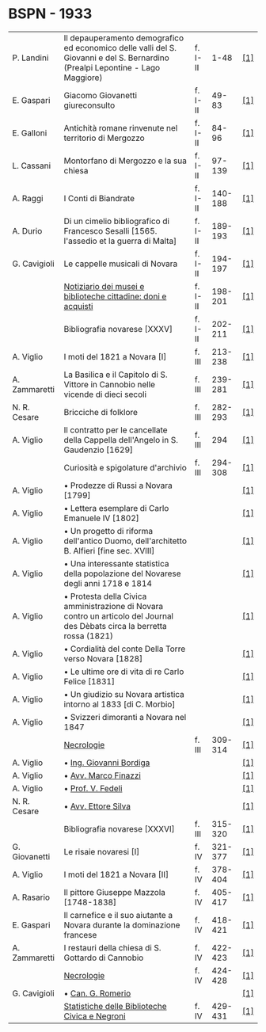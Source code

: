# BSPN - 1933

<table>
    <tr>
        <td>P. Landini</td>
        <td>Il depauperamento demografico ed economico delle valli del S. Giovanni e del S. Bernardino (Prealpi
            Lepontine - Lago Maggiore)
        </td>
        <td>f. I-II</td>
        <td>1-48</td>
        <td><a href="https://en.calameo.com/read/0072607355160cc0037ce">[1]</a></td>
    </tr>
    <tr>
        <td>E. Gaspari</td>
        <td>Giacomo Giovanetti giureconsulto</td>
        <td>f. I-II</td>
        <td>49-83</td>
        <td><a href="https://en.calameo.com/read/0072607355160cc0037ce">[1]</a></td>
    </tr>
    <tr>
        <td>E. Galloni</td>
        <td>Antichit&agrave; romane rinvenute nel territorio di Mergozzo</td>
        <td>f. I-II</td>
        <td>84-96</td>
        <td><a href="https://en.calameo.com/read/0072607355160cc0037ce">[1]</a></td>
    </tr>
    <tr>
        <td>L. Cassani</td>
        <td>Montorfano di Mergozzo e la sua chiesa</td>
        <td>f. I-II</td>
        <td>97-139</td>
        <td><a href="https://en.calameo.com/read/0072607355160cc0037ce">[1]</a></td>
    </tr>
    <tr>
        <td>A. Raggi</td>
        <td>I Conti di Biandrate</td>
        <td>f. I-II</td>
        <td>140-188</td>
        <td><a href="https://en.calameo.com/read/0072607355160cc0037ce">[1]</a></td>
    </tr>
    <tr>
        <td>A. Durio</td>
        <td>Di un cimelio bibliografico di Francesco Sesalli [1565. l'assedio et la guerra di Malta]</td>
        <td>f. I-II</td>
        <td>189-193</td>
        <td><a href="https://en.calameo.com/read/0072607355160cc0037ce">[1]</a></td>
    </tr>
    <tr>
        <td>G. Cavigioli</td>
        <td>Le cappelle musicali di Novara</td>
        <td>f. I-II</td>
        <td>194-197</td>
        <td><a href="https://en.calameo.com/read/0072607355160cc0037ce">[1]</a></td>
    </tr>
    <tr>
        <td></td>
        <td><a href="http://www.ssno.it/BSPNo/bspn_not33.html#331">Notiziario dei musei e biblioteche cittadine: doni e
            acquisti</a></td>
        <td>f. I-II</td>
        <td>198-201</td>
        <td><a href="https://en.calameo.com/read/0072607355160cc0037ce">[1]</a></td>
    </tr>
    <tr>
        <td></td>
        <td>Bibliografia novarese [XXXV]</td>
        <td>f. I-II</td>
        <td>202-211</td>
        <td><a href="https://en.calameo.com/read/0072607355160cc0037ce">[1]</a></td>
    </tr>
    <tr>
        <td>A. Viglio</td>
        <td>I moti del 1821 a Novara [I]</td>
        <td>f. III</td>
        <td>213-238</td>
        <td><a href="https://en.calameo.com/read/0072607356c0a3815ed4d">[1]</a></td>
    </tr>
    <tr>
        <td>A. Zammaretti</td>
        <td>La Basilica e il Capitolo di S. Vittore in Cannobio nelle vicende di dieci secoli</td>
        <td>f. III</td>
        <td>239-281</td>
        <td><a href="https://en.calameo.com/read/0072607356c0a3815ed4d">[1]</a></td>
    </tr>
    <tr>
        <td>N. R. Cesare</td>
        <td>Bricciche di folklore</td>
        <td>f. III</td>
        <td>282-293</td>
        <td><a href="https://en.calameo.com/read/0072607356c0a3815ed4d">[1]</a></td>
    </tr>
    <tr>
        <td>A. Viglio</td>
        <td>Il contratto per le cancellate della Cappella dell'Angelo in S. Gaudenzio [1629]</td>
        <td>f. III</td>
        <td>294</td>
        <td><a href="https://en.calameo.com/read/0072607356c0a3815ed4d">[1]</a></td>
    </tr>
    <tr>
        <td></td>
        <td>Curiosit&agrave; e spigolature d'archivio</td>
        <td>f. III</td>
        <td>294-308</td>
        <td><a href="https://en.calameo.com/read/0072607356c0a3815ed4d">[1]</a></td>
    </tr>
    <tr>
        <td>A. Viglio</td>
        <td>&bullet; Prodezze di Russi a Novara [1799]</td>
        <td></td>
        <td></td>
        <td><a href="https://en.calameo.com/read/0072607356c0a3815ed4d">[1]</a></td>
    </tr>
    <tr>
        <td>A. Viglio</td>
        <td>&bullet; Lettera esemplare di Carlo Emanuele IV [1802]</td>
        <td></td>
        <td></td>
        <td><a href="https://en.calameo.com/read/0072607356c0a3815ed4d">[1]</a></td>
    </tr>
    <tr>
        <td>A. Viglio</td>
        <td>&bullet; Un progetto di riforma dell'antico Duomo, dell'architetto B. Alfieri [fine sec. XVIII]</td>
        <td></td>
        <td></td>
        <td><a href="https://en.calameo.com/read/0072607356c0a3815ed4d">[1]</a></td>
    </tr>
    <tr>
        <td>A. Viglio</td>
        <td>&bullet; Una interessante statistica della popolazione del Novarese degli anni 1718 e 1814</td>
        <td></td>
        <td></td>
        <td><a href="https://en.calameo.com/read/0072607356c0a3815ed4d">[1]</a></td>
    </tr>
    <tr>
        <td>A. Viglio</td>
        <td>&bullet; Protesta della Civica amministrazione di Novara contro un articolo del Journal des D&egrave;bats
            circa la berretta rossa (1821)
        </td>
        <td></td>
        <td></td>
        <td><a href="https://en.calameo.com/read/0072607356c0a3815ed4d">[1]</a></td>
    </tr>
    <tr>
        <td>A. Viglio</td>
        <td>&bullet; Cordialit&agrave; del conte Della Torre verso Novara [1828]</td>
        <td></td>
        <td></td>
        <td><a href="https://en.calameo.com/read/0072607356c0a3815ed4d">[1]</a></td>
    </tr>
    <tr>
        <td>A. Viglio</td>
        <td>&bullet; Le ultime ore di vita di re Carlo Felice [1831]</td>
        <td></td>
        <td></td>
        <td><a href="https://en.calameo.com/read/0072607356c0a3815ed4d">[1]</a></td>
    </tr>
    <tr>
        <td>A. Viglio</td>
        <td>&bullet; Un giudizio su Novara artistica intorno al 1833 [di C. Morbio]</td>
        <td></td>
        <td></td>
        <td><a href="https://en.calameo.com/read/0072607356c0a3815ed4d">[1]</a></td>
    </tr>
    <tr>
        <td>A. Viglio</td>
        <td>&bullet; Svizzeri dimoranti a Novara nel 1847</td>
        <td></td>
        <td></td>
        <td><a href="https://en.calameo.com/read/0072607356c0a3815ed4d">[1]</a></td>
    </tr>
    <tr>
        <td></td>
        <td><a href="http://www.ssno.it/BSPNo/bspn_not33.html#333">Necrologie</a></td>
        <td>f. III</td>
        <td>309-314</td>
        <td><a href="https://en.calameo.com/read/0072607356c0a3815ed4d">[1]</a></td>
    </tr>
    <tr>
        <td>A. Viglio</td>
        <td>&bullet; <a href="http://www.ssno.it/BSPNo/bspn_not33.html#333bord">Ing. Giovanni Bordiga</a></td>
        <td></td>
        <td></td>
        <td><a href="https://en.calameo.com/read/0072607356c0a3815ed4d">[1]</a></td>
    </tr>
    <tr>
        <td>A. Viglio</td>
        <td>&bullet; <a href="http://www.ssno.it/BSPNo/bspn_not33.html#333fin">Avv. Marco Finazzi</a></td>
        <td></td>
        <td></td>
        <td><a href="https://en.calameo.com/read/0072607356c0a3815ed4d">[1]</a></td>
    </tr>
    <tr>
        <td>A. Viglio</td>
        <td>&bullet; <a href="http://www.ssno.it/BSPNo/bspn_not33.html#333fed">Prof. V. Fedeli</a></td>
        <td></td>
        <td></td>
        <td><a href="https://en.calameo.com/read/0072607356c0a3815ed4d">[1]</a></td>
    </tr>
    <tr>
        <td>N. R. Cesare</td>
        <td>&bullet; <a href="http://www.ssno.it/BSPNo/bspn_not33.html#333sil">Avv. Ettore Silva</a></td>
        <td></td>
        <td></td>
        <td><a href="https://en.calameo.com/read/0072607356c0a3815ed4d">[1]</a></td>
    </tr>
    <tr>
        <td></td>
        <td>Bibliografia novarese [XXXVI]</td>
        <td>f. III</td>
        <td>315-320</td>
        <td><a href="https://en.calameo.com/read/0072607356c0a3815ed4d">[1]</a></td>
    </tr>
    <tr>
        <td>G. Giovanetti</td>
        <td>Le risaie novaresi [I]</td>
        <td>f. IV</td>
        <td>321-377</td>
        <td><a href="https://en.calameo.com/read/0072607352f1d7529f69a">[1]</a></td>
    </tr>
    <tr>
        <td>A. Viglio</td>
        <td>I moti del 1821 a Novara [II]</td>
        <td>f. IV</td>
        <td>378-404</td>
        <td><a href="https://en.calameo.com/read/0072607352f1d7529f69a">[1]</a></td>
    </tr>
    <tr>
        <td>A. Rasario</td>
        <td>Il pittore Giuseppe Mazzola [1748-1838]</td>
        <td>f. IV</td>
        <td>405-417</td>
        <td><a href="https://en.calameo.com/read/0072607352f1d7529f69a">[1]</a></td>
    </tr>
    <tr>
        <td>E. Gaspari</td>
        <td>Il carnefice e il suo aiutante a Novara durante la dominazione francese</td>
        <td>f. IV</td>
        <td>418-421</td>
        <td><a href="https://en.calameo.com/read/0072607352f1d7529f69a">[1]</a></td>
    </tr>
    <tr>
        <td>A. Zammaretti</td>
        <td>I restauri della chiesa di S. Gottardo di Cannobio</td>
        <td>f. IV</td>
        <td>422-423</td>
        <td><a href="https://en.calameo.com/read/0072607352f1d7529f69a">[1]</a></td>
    </tr>
    <tr>
        <td></td>
        <td><a href="http://www.ssno.it/BSPNo/bspn_not33.html#334a">Necrologie</a></td>
        <td>f. IV</td>
        <td>424-428</td>
        <td><a href="https://en.calameo.com/read/0072607352f1d7529f69a">[1]</a></td>
    </tr>
    <tr>
        <td>G. Cavigioli</td>
        <td>&bullet; <a href="http://www.ssno.it/BSPNo/bspn_not33.html#334rom">Can. G. Romerio</a></td>
        <td></td>
        <td></td>
        <td><a href="https://en.calameo.com/read/0072607352f1d7529f69a">[1]</a></td>
    </tr>
    <tr>
        <td></td>
        <td><a href="http://www.ssno.it/BSPNo/bspn_not33.html#334b">Statistiche delle Biblioteche Civica e Negroni</a>
        </td>
        <td>f. IV</td>
        <td>429-431</td>
        <td><a href="https://en.calameo.com/read/0072607352f1d7529f69a">[1]</a></td>
    </tr>
</table>